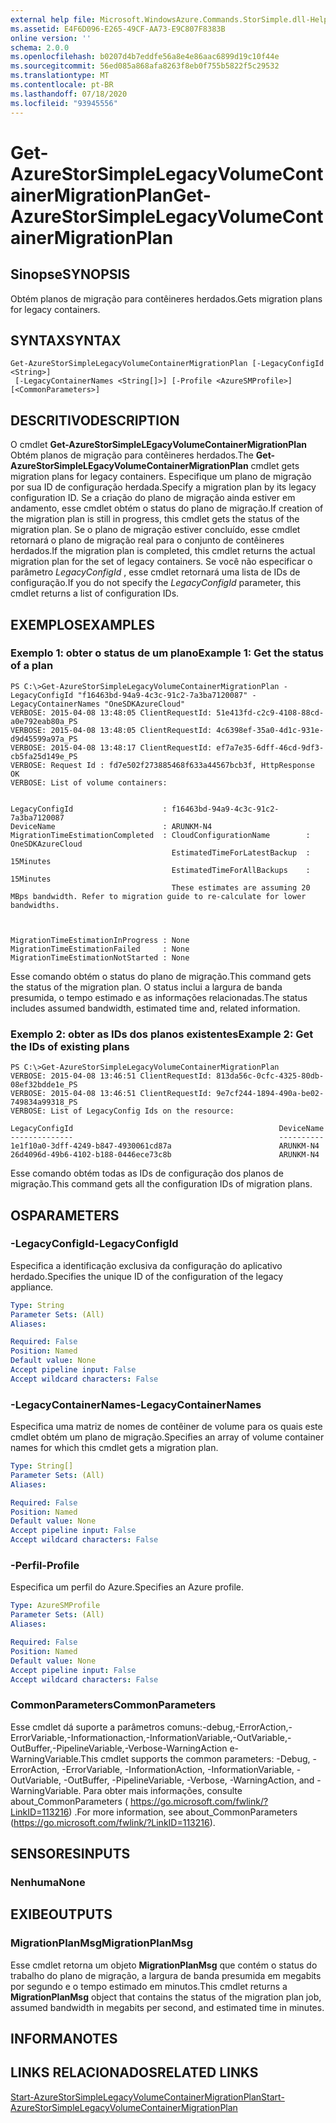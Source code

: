 ```yaml
---
external help file: Microsoft.WindowsAzure.Commands.StorSimple.dll-Help.xml
ms.assetid: E4F6D096-E265-49CF-AA73-E9C807F8383B
online version: ''
schema: 2.0.0
ms.openlocfilehash: b0207d4b7eddfe56a8e4e86aac6899d19c10f44e
ms.sourcegitcommit: 56ed085a868afa8263f8eb0f755b5822f5c29532
ms.translationtype: MT
ms.contentlocale: pt-BR
ms.lasthandoff: 07/18/2020
ms.locfileid: "93945556"
---
```

# <span data-ttu-id="f07dd-101">Get-AzureStorSimpleLegacyVolumeContainerMigrationPlan</span><span class="sxs-lookup"><span data-stu-id="f07dd-101">Get-AzureStorSimpleLegacyVolumeContainerMigrationPlan</span></span>

## <span data-ttu-id="f07dd-102">Sinopse</span><span class="sxs-lookup"><span data-stu-id="f07dd-102">SYNOPSIS</span></span>
<span data-ttu-id="f07dd-103">Obtém planos de migração para contêineres herdados.</span><span class="sxs-lookup"><span data-stu-id="f07dd-103">Gets migration plans for legacy containers.</span></span>

## <span data-ttu-id="f07dd-104">SYNTAX</span><span class="sxs-lookup"><span data-stu-id="f07dd-104">SYNTAX</span></span>

```
Get-AzureStorSimpleLegacyVolumeContainerMigrationPlan [-LegacyConfigId <String>]
 [-LegacyContainerNames <String[]>] [-Profile <AzureSMProfile>] [<CommonParameters>]
```

## <span data-ttu-id="f07dd-105">DESCRITIVO</span><span class="sxs-lookup"><span data-stu-id="f07dd-105">DESCRIPTION</span></span>
<span data-ttu-id="f07dd-106">O cmdlet **Get-AzureStorSimpleLEgacyVolumeContainerMigrationPlan** Obtém planos de migração para contêineres herdados.</span><span class="sxs-lookup"><span data-stu-id="f07dd-106">The **Get-AzureStorSimpleLEgacyVolumeContainerMigrationPlan** cmdlet gets migration plans for legacy containers.</span></span>
<span data-ttu-id="f07dd-107">Especifique um plano de migração por sua ID de configuração herdada.</span><span class="sxs-lookup"><span data-stu-id="f07dd-107">Specify a migration plan by its legacy configuration ID.</span></span>
<span data-ttu-id="f07dd-108">Se a criação do plano de migração ainda estiver em andamento, esse cmdlet obtém o status do plano de migração.</span><span class="sxs-lookup"><span data-stu-id="f07dd-108">If creation of the migration plan is still in progress, this cmdlet gets the status of the migration plan.</span></span>
<span data-ttu-id="f07dd-109">Se o plano de migração estiver concluído, esse cmdlet retornará o plano de migração real para o conjunto de contêineres herdados.</span><span class="sxs-lookup"><span data-stu-id="f07dd-109">If the migration plan is completed, this cmdlet returns the actual migration plan for the set of legacy containers.</span></span>
<span data-ttu-id="f07dd-110">Se você não especificar o parâmetro *LegacyConfigId* , esse cmdlet retornará uma lista de IDs de configuração.</span><span class="sxs-lookup"><span data-stu-id="f07dd-110">If you do not specify the *LegacyConfigId* parameter, this cmdlet returns a list of configuration IDs.</span></span>

## <span data-ttu-id="f07dd-111">EXEMPLOS</span><span class="sxs-lookup"><span data-stu-id="f07dd-111">EXAMPLES</span></span>

### <span data-ttu-id="f07dd-112">Exemplo 1: obter o status de um plano</span><span class="sxs-lookup"><span data-stu-id="f07dd-112">Example 1: Get the status of a plan</span></span>
```
PS C:\>Get-AzureStorSimpleLegacyVolumeContainerMigrationPlan -LegacyConfigId "f16463bd-94a9-4c3c-91c2-7a3ba7120087" -LegacyContainerNames "OneSDKAzureCloud"
VERBOSE: 2015-04-08 13:48:05 ClientRequestId: 51e413fd-c2c9-4108-88cd-a0e792eab80a_PS
VERBOSE: 2015-04-08 13:48:05 ClientRequestId: 4c6398ef-35a0-4d1c-931e-d9d45599a97a_PS
VERBOSE: 2015-04-08 13:48:17 ClientRequestId: ef7a7e35-6dff-46cd-9df3-cb5fa25d149e_PS
VERBOSE: Request Id : fd7e502f273885468f633a44567bcb3f, HttpResponse OK
VERBOSE: List of volume containers: 


LegacyConfigId                    : f16463bd-94a9-4c3c-91c2-7a3ba7120087
DeviceName                        : ARUNKM-N4
MigrationTimeEstimationCompleted  : CloudConfigurationName        : OneSDKAzureCloud
                                    EstimatedTimeForLatestBackup  : 15Minutes
                                    EstimatedTimeForAllBackups    : 15Minutes
                                    These estimates are assuming 20 MBps bandwidth. Refer to migration guide to re-calculate for lower bandwidths. 



MigrationTimeEstimationInProgress : None
MigrationTimeEstimationFailed     : None
MigrationTimeEstimationNotStarted : None
```

<span data-ttu-id="f07dd-113">Esse comando obtém o status do plano de migração.</span><span class="sxs-lookup"><span data-stu-id="f07dd-113">This command gets the status of the migration plan.</span></span>
<span data-ttu-id="f07dd-114">O status inclui a largura de banda presumida, o tempo estimado e as informações relacionadas.</span><span class="sxs-lookup"><span data-stu-id="f07dd-114">The status includes assumed bandwidth, estimated time and, related information.</span></span>

### <span data-ttu-id="f07dd-115">Exemplo 2: obter as IDs dos planos existentes</span><span class="sxs-lookup"><span data-stu-id="f07dd-115">Example 2: Get the IDs of existing plans</span></span>
```
PS C:\>Get-AzureStorSimpleLegacyVolumeContainerMigrationPlan
VERBOSE: 2015-04-08 13:46:51 ClientRequestId: 813da56c-0cfc-4325-80db-08ef32bdde1e_PS
VERBOSE: 2015-04-08 13:46:51 ClientRequestId: 9e7cf244-1894-490a-be02-749834a99318_PS
VERBOSE: List of LegacyConfig Ids on the resource: 

LegacyConfigId                                              DeviceName
--------------                                              ----------
1e1f10a0-3dff-4249-b847-4930061cd87a                        ARUNKM-N4
26d4096d-49b6-4102-b188-0446ece73c8b                        ARUNKM-N4
```

<span data-ttu-id="f07dd-116">Esse comando obtém todas as IDs de configuração dos planos de migração.</span><span class="sxs-lookup"><span data-stu-id="f07dd-116">This command gets all the configuration IDs of migration plans.</span></span>

## <span data-ttu-id="f07dd-117">OS</span><span class="sxs-lookup"><span data-stu-id="f07dd-117">PARAMETERS</span></span>

### <span data-ttu-id="f07dd-118">-LegacyConfigId</span><span class="sxs-lookup"><span data-stu-id="f07dd-118">-LegacyConfigId</span></span>
<span data-ttu-id="f07dd-119">Especifica a identificação exclusiva da configuração do aplicativo herdado.</span><span class="sxs-lookup"><span data-stu-id="f07dd-119">Specifies the unique ID of the configuration of the legacy appliance.</span></span>

```yaml
Type: String
Parameter Sets: (All)
Aliases: 

Required: False
Position: Named
Default value: None
Accept pipeline input: False
Accept wildcard characters: False
```

### <span data-ttu-id="f07dd-120">-LegacyContainerNames</span><span class="sxs-lookup"><span data-stu-id="f07dd-120">-LegacyContainerNames</span></span>
<span data-ttu-id="f07dd-121">Especifica uma matriz de nomes de contêiner de volume para os quais este cmdlet obtém um plano de migração.</span><span class="sxs-lookup"><span data-stu-id="f07dd-121">Specifies an array of volume container names for which this cmdlet gets a migration plan.</span></span>

```yaml
Type: String[]
Parameter Sets: (All)
Aliases: 

Required: False
Position: Named
Default value: None
Accept pipeline input: False
Accept wildcard characters: False
```

### <span data-ttu-id="f07dd-122">-Perfil</span><span class="sxs-lookup"><span data-stu-id="f07dd-122">-Profile</span></span>
<span data-ttu-id="f07dd-123">Especifica um perfil do Azure.</span><span class="sxs-lookup"><span data-stu-id="f07dd-123">Specifies an Azure profile.</span></span>

```yaml
Type: AzureSMProfile
Parameter Sets: (All)
Aliases: 

Required: False
Position: Named
Default value: None
Accept pipeline input: False
Accept wildcard characters: False
```

### <span data-ttu-id="f07dd-124">CommonParameters</span><span class="sxs-lookup"><span data-stu-id="f07dd-124">CommonParameters</span></span>
<span data-ttu-id="f07dd-125">Esse cmdlet dá suporte a parâmetros comuns:-debug,-ErrorAction,-ErrorVariable,-Informationaction,-InformationVariable,-OutVariable,-OutBuffer,-PipelineVariable,-Verbose-WarningAction e-WarningVariable.</span><span class="sxs-lookup"><span data-stu-id="f07dd-125">This cmdlet supports the common parameters: -Debug, -ErrorAction, -ErrorVariable, -InformationAction, -InformationVariable, -OutVariable, -OutBuffer, -PipelineVariable, -Verbose, -WarningAction, and -WarningVariable.</span></span> <span data-ttu-id="f07dd-126">Para obter mais informações, consulte about_CommonParameters ( https://go.microsoft.com/fwlink/?LinkID=113216) .</span><span class="sxs-lookup"><span data-stu-id="f07dd-126">For more information, see about_CommonParameters (https://go.microsoft.com/fwlink/?LinkID=113216).</span></span>

## <span data-ttu-id="f07dd-127">SENSORES</span><span class="sxs-lookup"><span data-stu-id="f07dd-127">INPUTS</span></span>

### <span data-ttu-id="f07dd-128">Nenhuma</span><span class="sxs-lookup"><span data-stu-id="f07dd-128">None</span></span>

## <span data-ttu-id="f07dd-129">EXIBE</span><span class="sxs-lookup"><span data-stu-id="f07dd-129">OUTPUTS</span></span>

### <span data-ttu-id="f07dd-130">MigrationPlanMsg</span><span class="sxs-lookup"><span data-stu-id="f07dd-130">MigrationPlanMsg</span></span>
<span data-ttu-id="f07dd-131">Esse cmdlet retorna um objeto **MigrationPlanMsg** que contém o status do trabalho do plano de migração, a largura de banda presumida em megabits por segundo e o tempo estimado em minutos.</span><span class="sxs-lookup"><span data-stu-id="f07dd-131">This cmdlet returns a **MigrationPlanMsg** object that contains the status of the migration plan job, assumed bandwidth in megabits per second, and estimated time in minutes.</span></span>

## <span data-ttu-id="f07dd-132">INFORMA</span><span class="sxs-lookup"><span data-stu-id="f07dd-132">NOTES</span></span>

## <span data-ttu-id="f07dd-133">LINKS RELACIONADOS</span><span class="sxs-lookup"><span data-stu-id="f07dd-133">RELATED LINKS</span></span>

[<span data-ttu-id="f07dd-134">Start-AzureStorSimpleLegacyVolumeContainerMigrationPlan</span><span class="sxs-lookup"><span data-stu-id="f07dd-134">Start-AzureStorSimpleLegacyVolumeContainerMigrationPlan</span></span>](./Start-AzureStorSimpleLegacyVolumeContainerMigrationPlan.md)


